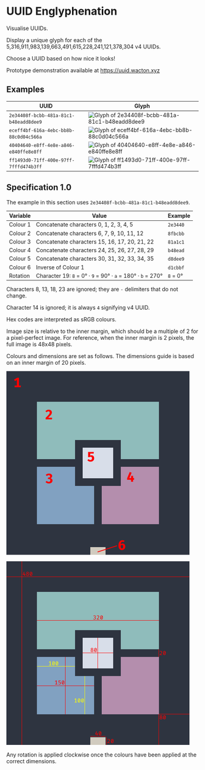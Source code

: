 # UUID Englyphenation
Visualise UUIDs.

Display a unique glyph for each of the 5,316,911,983,139,663,491,615,228,241,121,378,304 v4 UUIDs.

Choose a UUID based on how nice it looks!

Prototype demonstration available at https://uuid.wacton.xyz

## Examples

| UUID                                   | Glyph                                                                                                          |
|----------------------------------------|----------------------------------------------------------------------------------------------------------------|
| `2e34408f-bcbb-481a-81c1-b48eadd8dee9` | ![Glyph of 2e34408f-bcbb-481a-81c1-b48eadd8dee9](https://uuid.wacton.xyz/2e34408f-bcbb-481a-81c1-b48eadd8dee9) |
| `eceff4bf-616a-4ebc-bb8b-88c0d04c566a` | ![Glyph of eceff4bf-616a-4ebc-bb8b-88c0d04c566a](https://uuid.wacton.xyz/eceff4bf-616a-4ebc-bb8b-88c0d04c566a) |
| `40404640-e8ff-4e8e-a846-e840ffe8e8ff` | ![Glyph of 40404640-e8ff-4e8e-a846-e840ffe8e8ff](https://uuid.wacton.xyz/40404640-e8ff-4e8e-a846-e840ffe8e8ff) |
| `ff1493d0-71ff-400e-97ff-7fffd474b3ff` | ![Glyph of ff1493d0-71ff-400e-97ff-7fffd474b3ff](https://uuid.wacton.xyz/ff1493d0-71ff-400e-97ff-7fffd474b3ff) |

## Specification 1.0

The example in this section uses `2e34408f-bcbb-481a-81c1-b48eadd8dee9`.

| Variable | Value                                                        | Example  |
|----------|--------------------------------------------------------------|----------|
| Colour 1 | Concatenate characters 0, 1, 2, 3, 4, 5                      | `2e3440` |
| Colour 2 | Concatenate characters 6, 7, 9, 10, 11, 12                   | `8fbcbb` | 
| Colour 3 | Concatenate characters 15, 16, 17, 20, 21, 22                | `81a1c1` |
| Colour 4 | Concatenate characters 24, 25, 26, 27, 28, 29                | `b48ead` |
| Colour 5 | Concatenate characters 30, 31, 32, 33, 34, 35                | `d8dee9` |
| Colour 6 | Inverse of Colour 1                                          | `d1cbbf` |
| Rotation | Character 19: `8` = 0° · `9` = 90° · `a` = 180° · `b` = 270° | `8` = 0° |

Characters 8, 13, 18, 23 are ignored; they are `-` delimiters that do not change.

Character 14 is ignored; it is always `4` signifying v4 UUID.

Hex codes are interpreted as sRGB colours.

Image size is relative to the inner margin, which should be a multiple of 2 for a pixel-perfect image.
For reference, when the inner margin is 2 pixels, the full image is 48x48 pixels.

Colours and dimensions are set as follows. The dimensions guide is based on an inner margin of 20 pixels.

![Glyph colours](colours.png)

![Glyph dimensions](dimensions.png)

Any rotation is applied clockwise once the colours have been applied at the correct dimensions.
